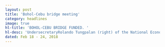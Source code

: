 ```yaml
---
layout: post
title: 'Bohol-Cebu bridge meeting'
category: headlines
image: true
hl-title: 'BOHOL-CEBU BRIDGE FUNDED. '
hl-desc: 'UndersecretaryRolando Tungpalan (right) of the National Economic and Development Authority (NEDA) breaks the news to Rep. Erico Aristotle Aumentado (center) of Bohol’s 2nd District and a British investor that the feasibility study for the Bohol-Cebu Friendship Bridge, funded with a loan from the Asian Development Bank, may start within the year – for completion next year. If bid out immediately after, civil works may start in 2020. Photo: ArisAumentado’s Facebook Account'
dated: Feb 18 - 24, 2018
---
```

